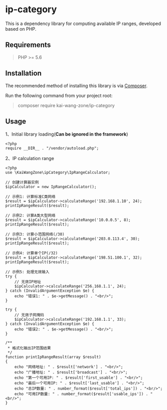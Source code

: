 # ip-category
This is a dependency library for computing available IP ranges, developed based on PHP.

## Requirements 
> PHP >= 5.6

## Installation
The recommended method of installing this library is via [Composer](https://getcomposer.org/).

Run the following command from your project root:

> composer require kai-wang-zone/ip-category


## Usage

1、Initial library loading(**Can be ignored in the framework**)
```
<?php
require __DIR__ . "/vendor/autoload.php";

```

2、IP calculation range
```
<?php
use \KaiWangZone\ipCategory\IpRangeCalculator;

// 创建计算器实例
$ipCalculator = new IpRangeCalculator();

// 示例1: 计算标准C类网络
$result = $ipCalculator->calculateRange('192.168.1.10', 24);
printIpRangeResult($result);

// 示例2: 计算A类大型网络
$result = $ipCalculator->calculateRange('10.0.0.5', 8);
printIpRangeResult($result);

// 示例3: 计算小范围网络(/30)
$result = $ipCalculator->calculateRange('203.0.113.4', 30);
printIpRangeResult($result);

// 示例4: 计算单个IP(/32)
$result = $ipCalculator->calculateRange('198.51.100.1', 32);
printIpRangeResult($result);

// 示例5: 处理无效输入
try {
    // 无效IP地址
    $ipCalculator->calculateRange('256.168.1.1', 24);
} catch (InvalidArgumentException $e) {
    echo "错误1: " . $e->getMessage() . "<br/>";
}

try {
    // 无效子网掩码
    $ipCalculator->calculateRange('192.168.1.1', 33);
} catch (InvalidArgumentException $e) {
    echo "错误2: " . $e->getMessage() . "<br/>";
}

/**
 * 格式化输出IP范围结果
 */
function printIpRangeResult(array $result)
{
    echo "网络地址: " . $result['network'] . "<br/>";
    echo "广播地址: " . $result['broadcast'] . "<br/>";
    echo "第一个可用IP: " . $result['first_usable'] . "<br/>";
    echo "最后一个可用IP: " . $result['last_usable'] . "<br/>";
    echo "总IP数量: " . number_format($result['total_ips']) . "<br/>";
    echo "可用IP数量: " . number_format($result['usable_ips']) . "<br/>";
}
```
